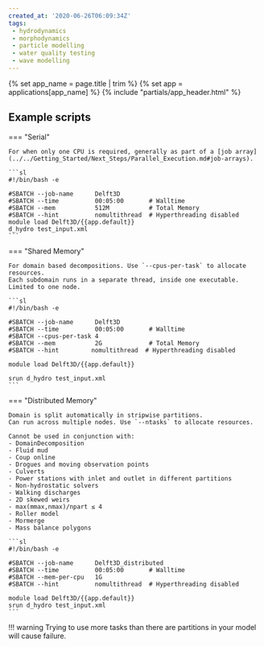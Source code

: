 ```yaml
---
created_at: '2020-06-26T06:09:34Z'
tags:
 - hydrodynamics
 - morphodynamics
 - particle modelling
 - water quality testing
 - wave modelling
---
```


{% set app_name = page.title | trim %}
{% set app = applications[app_name] %}
{% include "partials/app_header.html" %}

## Example scripts

=== "Serial"

    For when only one CPU is required, generally as part of a [job array](../../Getting_Started/Next_Steps/Parallel_Execution.md#job-arrays).

    ```sl
    #!/bin/bash -e

    #SBATCH --job-name      Delft3D
    #SBATCH --time          00:05:00       # Walltime
    #SBATCH --mem           512M           # Total Memory
    #SBATCH --hint          nomultithread  # Hyperthreading disabled
    module load Delft3D/{{app.default}}
    d_hydro test_input.xml
    ```

=== "Shared Memory"

    For domain based decompositions. Use `--cpus-per-task` to allocate resources.
    Each subdomain runs in a separate thread, inside one executable. Limited to one node.

    ```sl
    #!/bin/bash -e
    
    #SBATCH --job-name      Delft3D
    #SBATCH --time          00:05:00       # Walltime
    #SBATCH --cpus-per-task 4
    #SBATCH --mem           2G             # Total Memory
    #SBATCH --hint         nomultithread  # Hyperthreading disabled
    
    module load Delft3D/{{app.default}}
    
    srun d_hydro test_input.xml
    ```

=== "Distributed Memory"

    Domain is split automatically in stripwise partitions.
    Can run across multiple nodes. Use `--ntasks` to allocate resources.

    Cannot be used in conjunction with:
    - DomainDecomposition
    - Fluid mud
    - Coup online
    - Drogues and moving observation points
    - Culverts
    - Power stations with inlet and outlet in different partitions
    - Non-hydrostatic solvers
    - Walking discharges
    - 2D skewed weirs
    - max(mmax,nmax)/npart ≤ 4
    - Roller model
    - Mormerge
    - Mass balance polygons

    ```sl
    #!/bin/bash -e

    #SBATCH --job-name      Delft3D_distributed
    #SBATCH --time          00:05:00       # Walltime
    #SBATCH --mem-per-cpu   1G             
    #SBATCH --hint          nomultithread  # Hyperthreading disabled

    module load Delft3D/{{app.default}}
    srun d_hydro test_input.xml
    ```

!!! warning
    Trying to use more tasks than there are partitions in your model will cause failure.
